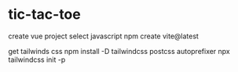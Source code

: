# tic-tac-toe

create vue project
select javascript
npm create vite@latest

get tailwinds css
npm install -D tailwindcss postcss autoprefixer
npx tailwindcss init -p
